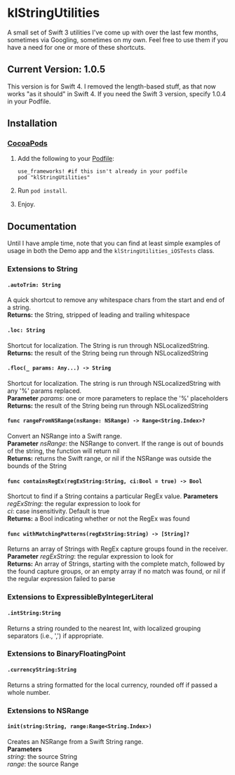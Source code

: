 klStringUtilities
=================

A small set of Swift 3 utilities I've come up with over the last few months, sometimes via Googling, sometimes on my own. Feel free to use them if you have a need for one or more of these shortcuts.

## Current Version: 1.0.5
This version is for Swift 4. I removed the length-based stuff, as that now works "as it should" in Swift 4. If you need the Swift 3 version, specify 1.0.4 in your Podfile.

## Installation
### [CocoaPods](http://cocoapods.org/)

1. Add the following to your [Podfile](http://guides.cocoapods.org/using/the-podfile.html):

    ```
    use_frameworks! #if this isn't already in your podfile
    pod "klStringUtilities"
    ```
2. Run `pod install`.
3. Enjoy.

## Documentation
Until I have ample time, note that you can find at least simple examples of usage in both the Demo app and the `klStringUtilities_iOSTests` class.
### Extensions to String
#### `.autoTrim: String`
A quick shortcut to remove any whitespace chars from the start and end of a string.  
**Returns:** the String, stripped of leading and trailing whitespace  

#### `.loc: String`
Shortcut for localization. The String is run through NSLocalizedString.  
**Returns:** the result of the String being run through NSLocalizedString  

#### `.floc(_ params: Any...) -> String`
Shortcut for localization. The string is run through NSLocalizedString with any '%' params replaced.  
**Parameter** *params*: one or more parameters to replace the '%' placeholders  
**Returns:** the result of the String being run through NSLocalizedString  

#### `func rangeFromNSRange(nsRange: NSRange) -> Range<String.Index>?`
Convert an NSRange into a Swift range.  
**Parameter** *nsRange*: the NSRange to convert. If the range is out of bounds of the string, the function will return nil  
**Returns:** returns the Swift range, or nil if the NSRange was outside the bounds of the String  

#### `func containsRegEx(regExString:String, ci:Bool = true) -> Bool`
Shortcut to find if a String contains a particular RegEx value.
**Parameters**  
*regExString*: the regular expression to look for  
*ci*: case insensitivity. Default is true  
**Returns:** a Bool indicating whether or not the RegEx was found  

#### `func withMatchingPatterns(regExString:String) -> [String]?`
Returns an array of Strings with RegEx capture groups found in the receiver.  
**Parameter** *regExString*: the regular expression to look for  
**Returns:** An array of Strings, starting with the complete match, followed by the found capture groups, or an empty array if no match was found, or nil if the regular expression failed to parse  

### Extensions to ExpressibleByIntegerLiteral
#### `.intString:String`
Returns a string rounded to the nearest Int, with localized grouping separators (i.e., ',') if appropriate.  

### Extensions to BinaryFloatingPoint
#### `.currencyString:String`
Returns a string formatted for the local currency, rounded off if passed a whole number.  

### Extensions to NSRange
#### `init(string:String, range:Range<String.Index>)`
Creates an NSRange from a Swift String range.  
**Parameters**  
*string*: the source String  
*range*: the source Range  


